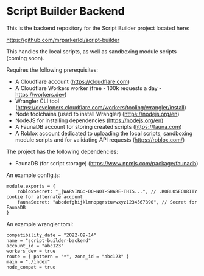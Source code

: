 # Script Builder Backend

This is the backend repository for the Script Builder project located here:

https://github.com/mrparkerlol/script-builder

This handles the local scripts, as well as sandboxing module scripts (coming soon).

Requires the following prerequisites:

- A Cloudflare account (https://cloudflare.com)
- A Cloudflare Workers worker (free - 100k requests a day - https://workers.dev)
- Wrangler CLI tool (https://developers.cloudflare.com/workers/tooling/wrangler/install)
- Node toolchains (used to install Wrangler) (https://nodejs.org/en)
- NodeJS for installing dependencies (https://nodejs.org/en)
- A FaunaDB account for storing created scripts (https://fauna.com)
- A Roblox account dedicated to uploading the local scripts, sandboxing module scripts and for validating API requests (https://roblox.com/)

The project has the following dependencies:

- FaunaDB (for script storage) (https://www.npmjs.com/package/faunadb)

An example config.js:

```
module.exports = {
	robloxSecret: "_|WARNING:-DO-NOT-SHARE-THIS...", // .ROBLOSECURITY cookie for alternate account
	faunaSecret: "abcdefghijklmnopqrstuvwxyz1234567890", // Secret for FaunaDB
}
```

An example wrangler.toml:

```
compatibility_date = "2022-09-14"
name = "script-builder-backend"
account_id = "abc123"
workers_dev = true
route = { pattern = "*", zone_id = "abc123" }
main = "./index"
node_compat = true
```